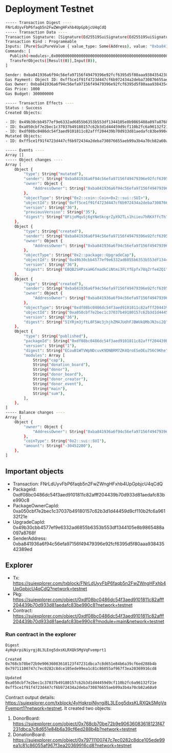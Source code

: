 # Deployment Testnet

```sh
----- Transaction Digest ----
FNrLdUyvFbP6faqb5n2FwZWngHFxhb4UpGpbjcU4qCdQ
----- Transaction Data ----
Transaction Signature: [Signature(Ed25519SuiSignature(Ed25519SuiSignature([0, 16, 98, 217, 186, 207, 41, 168, 38, 196, 186, 151, 79, 3, 255, 123, 21, 221, 36, 75, 8, 54, 202, 1, 197, 82, 75, 88, 93, 120, 16, 241, 161, 169, 139, 136, 187, 11, 217, 197, 122, 54, 109, 49, 96, 53, 51, 173, 104, 134, 55, 249, 66, 76, 58, 190, 146, 144, 180, 143, 42, 164, 50, 227, 1, 222, 146, 167, 249, 219, 94, 145, 111, 190, 140, 70, 192, 198, 185, 227, 169, 218, 209, 150, 151, 163, 173, 234, 133, 21, 53, 174, 144, 178, 27, 217, 118])))]
Transaction Kind : Programmable
Inputs: [Pure(SuiPureValue { value_type: Some(Address), value: "0xba841936a6f94c56efa97156f49479396e92fcf6395d5f80aaa93843542389ed" })]
Commands: [
  Publish(<modules>,0x0000000000000000000000000000000000000000000000000000000000000001,0x0000000000000000000000000000000000000000000000000000000000000002),
  TransferObjects([Result(0)],Input(0)),
]

Sender: 0xba841936a6f94c56efa97156f49479396e92fcf6395d5f80aaa93843542389ed
Gas Payment: Object ID: 0xff5ce1f91f4723d447cf6b972434a2deba730876655aeb99a3b4a70cb82a60a9, version: 0x23, digest: 6ju2umnjTZ1mEmRYP3gjH1jvxFbn5vwiFgX12kofXmUb
Gas Owner: 0xba841936a6f94c56efa97156f49479396e92fcf6395d5f80aaa93843542389ed
Gas Price: 1000
Gas Budget: 300000000

----- Transaction Effects ----
Status : Success
Created Objects:

- ID: 0x49b30cbb4577ef9e6332ad6855b6353b553df1344105e8b9865488a097a8768f , Owner: Account Address ( 0xba841936a6f94c56efa97156f49479396e92fcf6395d5f80aaa93843542389ed )
- ID: 0xa050cbf7e2bec1c37037b49180157c62b3d1d44459d9cf110b2fc6a96132f21e , Owner: Account Address ( 0xba841936a6f94c56efa97156f49479396e92fcf6395d5f80aaa93843542389ed )
- ID: 0xdf08bc0486dc54f3aed9101811c82afff204439b70d933d81aedafc83be990c8 , Owner: Immutable
Mutated Objects:
- ID: 0xff5ce1f91f4723d447cf6b972434a2deba730876655aeb99a3b4a70cb82a60a9 , Owner: Account Address ( 0xba841936a6f94c56efa97156f49479396e92fcf6395d5f80aaa93843542389ed )

----- Events ----
Array []
----- Object changes ----
Array [
    Object {
        "type": String("mutated"),
        "sender": String("0xba841936a6f94c56efa97156f49479396e92fcf6395d5f80aaa93843542389ed"),
        "owner": Object {
            "AddressOwner": String("0xba841936a6f94c56efa97156f49479396e92fcf6395d5f80aaa93843542389ed"),
        },
        "objectType": String("0x2::coin::Coin<0x2::sui::SUI>"),
        "objectId": String("0xff5ce1f91f4723d447cf6b972434a2deba730876655aeb99a3b4a70cb82a60a9"),
        "version": String("36"),
        "previousVersion": String("35"),
        "digest": String("8FijoMquSj6gYNeSkcgrZyX92TLs1hiieu7hRKXffcTh"),
    },
    Object {
        "type": String("created"),
        "sender": String("0xba841936a6f94c56efa97156f49479396e92fcf6395d5f80aaa93843542389ed"),
        "owner": Object {
            "AddressOwner": String("0xba841936a6f94c56efa97156f49479396e92fcf6395d5f80aaa93843542389ed"),
        },
        "objectType": String("0x2::package::UpgradeCap"),
        "objectId": String("0x49b30cbb4577ef9e6332ad6855b6353b553df1344105e8b9865488a097a8768f"),
        "version": String("36"),
        "digest": String("EBQB2SHPzxaHGfmadkCiNtmi3FLYfEpfx78qZrfe4ZQ1"),
    },
    Object {
        "type": String("created"),
        "sender": String("0xba841936a6f94c56efa97156f49479396e92fcf6395d5f80aaa93843542389ed"),
        "owner": Object {
            "AddressOwner": String("0xba841936a6f94c56efa97156f49479396e92fcf6395d5f80aaa93843542389ed"),
        },
        "objectType": String("0xdf08bc0486dc54f3aed9101811c82afff204439b70d933d81aedafc83be990c8::cap::PackageOwnerCap"),
        "objectId": String("0xa050cbf7e2bec1c37037b49180157c62b3d1d44459d9cf110b2fc6a96132f21e"),
        "version": String("36"),
        "digest": String("51YRjm3jftL8F5Wc3jhjhZM4JUdhFJBWUkQMbJN3si2Q"),
    },
    Object {
        "type": String("published"),
        "packageId": String("0xdf08bc0486dc54f3aed9101811c82afff204439b70d933d81aedafc83be990c8"),
        "version": String("1"),
        "digest": String("ECouB1WTVWpNDcuvK9DNBRM7ZK4QroESeDEu7S6C9Khe"),
        "modules": Array [
            String("cap"),
            String("donation_board"),
            String("donor"),
            String("donor_board"),
            String("donor_creator"),
            String("donor_event"),
            String("main"),
            String("sum"),
        ],
    },
]
----- Balance changes ----
Array [
    Object {
        "owner": Object {
            "AddressOwner": String("0xba841936a6f94c56efa97156f49479396e92fcf6395d5f80aaa93843542389ed"),
        },
        "coinType": String("0x2::sui::SUI"),
        "amount": String("-30452280"),
    },
]

```

## Important objects

- Transaction: FNrLdUyvFbP6faqb5n2FwZWngHFxhb4UpGpbjcU4qCdQ
- PackageId: 0xdf08bc0486dc54f3aed9101811c82afff204439b70d933d81aedafc83be990c8
- PackageOwnerCapId: 0xa050cbf7e2bec1c37037b49180157c62b3d1d44459d9cf110b2fc6a96132f21e
- UpgradeCapId: 0x49b30cbb4577ef9e6332ad6855b6353b553df1344105e8b9865488a097a8768f
- SenderAddress: 0xba841936a6f94c56efa97156f49479396e92fcf6395d5f80aaa93843542389ed

## Explorer

- Tx: <https://suiexplorer.com/txblock/FNrLdUyvFbP6faqb5n2FwZWngHFxhb4UpGpbjcU4qCdQ?network=testnet>
- Pkg: <https://suiexplorer.com/object/0xdf08bc0486dc54f3aed9101811c82afff204439b70d933d81aedafc83be990c8?network=testnet>
- Contract: <https://suiexplorer.com/object/0xdf08bc0486dc54f3aed9101811c82afff204439b70d933d81aedafc83be990c8?module=main&network=testnet>

### Run contract in the explorer

```sh
Digest
4yHqkrpiNiyrgj8L3LEog5dxsKLRXQkSMgVqFvemprt1

Created
0x768cb70be72b9e90636083618123f47231dbca7c8d651e84b6a39cf6ed288b4b
0x79711100747c7ec0282c8dce105ede99ea1c81c86055af967f3ea20369916cd8

Updated
0xa050cbf7e2bec1c37037b49180157c62b3d1d44459d9cf110b2fc6a96132f21e
0xff5ce1f91f4723d447cf6b972434a2deba730876655aeb99a3b4a70cb82a60a9

```

Contract output details: <https://suiexplorer.com/txblock/4yHqkrpiNiyrgj8L3LEog5dxsKLRXQkSMgVqFvemprt1?network=testnet>. It created two objects:

1. DonorBoard: <https://suiexplorer.com/object/0x768cb70be72b9e90636083618123f47231dbca7c8d651e84b6a39cf6ed288b4b?network=testnet>
2. DonationBoard: <https://suiexplorer.com/object/0x79711100747c7ec0282c8dce105ede99ea1c81c86055af967f3ea20369916cd8?network=testnet>
